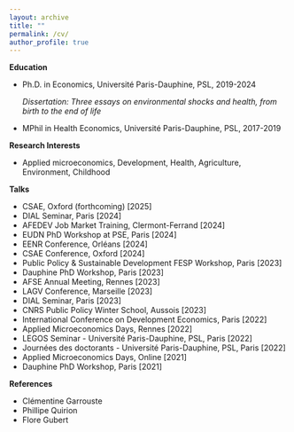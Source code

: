 ```yaml
---
layout: archive
title: ""
permalink: /cv/
author_profile: true
---
```


**Education**
* Ph.D. in Economics, Université Paris-Dauphine, PSL, 2019-2024
  
   *Dissertation: Three essays on environmental shocks and health, from birth to the end of life*
  
* MPhil in Health Economics, Université Paris-Dauphine, PSL, 2017-2019
  
**Research Interests**
* Applied microeconomics, Development, Health, Agriculture, Environment, Childhood

**Talks**
- CSAE, Oxford (forthcoming) [2025]
- DIAL Seminar, Paris [2024]
- AFEDEV Job Market Training, Clermont-Ferrand [2024]
- EUDN PhD Workshop at PSE, Paris [2024]
- EENR Conference, Orléans [2024]
- CSAE Conference, Oxford [2024]
- Public Policy & Sustainable Development FESP Workshop, Paris [2023]
- Dauphine PhD Workshop, Paris [2023] 
- AFSE Annual Meeting, Rennes [2023]
- LAGV Conference, Marseille [2023]
- DIAL Seminar, Paris [2023]
- CNRS Public Policy Winter School, Aussois [2023]
- International Conference on Development Economics, Paris [2022]
- Applied Microeconomics Days, Rennes [2022]
- LEGOS Seminar - Université Paris-Dauphine, PSL, Paris [2022]
- Journées des doctorants - Université Paris-Dauphine, PSL, Paris [2022]
- Applied Microeconomics Days, Online [2021]
- Dauphine PhD Workshop, Paris [2021]

**References**
* Clémentine Garrouste 
* Phillipe Quirion 
* Flore Gubert 
